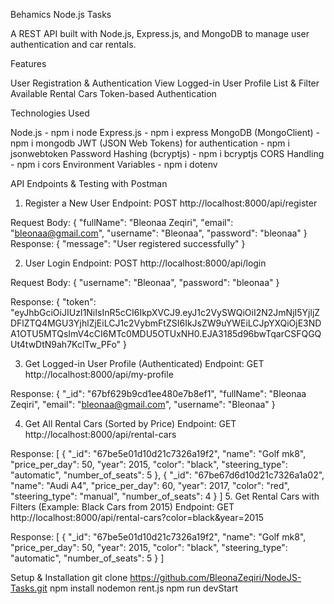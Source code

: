 Behamics Node.js Tasks

A REST API built with Node.js, Express.js, and MongoDB to manage user authentication and car rentals.

Features

User Registration & Authentication
View Logged-in User Profile
List & Filter Available Rental Cars
Token-based Authentication

Technologies Used

Node.js - npm i node
Express.js - npm i express
MongoDB (MongoClient) - npm i mongodb
JWT (JSON Web Tokens) for authentication - npm i jsonwebtoken
Password Hashing (bcryptjs) - npm i bcryptjs
CORS Handling - npm i cors
Environment Variables - npm i dotenv

API Endpoints & Testing with Postman

1. Register a New User
   Endpoint: POST http://localhost:8000/api/register

Request Body:
{
"fullName": "Bleonaa Zeqiri",
"email": "bleonaa@gmail.com",
"username": "Bleonaa",
"password": "bleonaa"
}
Response:
{
"message": "User registered successfully"
}

2. User Login
   Endpoint: POST http://localhost:8000/api/login

Request Body:
{
"username": "Bleonaa",
"password": "bleonaa"
}

Response:
{
"token": "eyJhbGciOiJIUzI1NiIsInR5cCI6IkpXVCJ9.eyJ1c2VySWQiOiI2N2JmNjI5YjljZDFlZTQ4MGU3YjhlZjEiLCJ1c2VybmFtZSI6IkJsZW9uYWEiLCJpYXQiOjE3NDA1OTU5MTQsImV4cCI6MTc0MDU5OTUxNH0.EJA3185d96bwTqarCSFQGQUt4twDtN9ah7KclTw_PFo"
}

3. Get Logged-in User Profile (Authenticated)
   Endpoint: GET http://localhost:8000/api/my-profile

Response:
{
"\_id": "67bf629b9cd1ee480e7b8ef1",
"fullName": "Bleonaa Zeqiri",
"email": "bleonaa@gmail.com",
"username": "Bleonaa"
}

4. Get All Rental Cars (Sorted by Price)
   Endpoint: GET http://localhost:8000/api/rental-cars

Response:
[
{
"_id": "67be5e01d10d21c7326a19f2",
"name": "Golf mk8",
"price_per_day": 50,
"year": 2015,
"color": "black",
"steering_type": "automatic",
"number_of_seats": 5
},
{
"_id": "67be67d6d10d21c7326a1a02",
"name": "Audi A4",
"price_per_day": 60,
"year": 2017,
"color": "red",
"steering_type": "manual",
"number_of_seats": 4
}
] 5. Get Rental Cars with Filters (Example: Black Cars from 2015)
Endpoint: GET http://localhost:8000/api/rental-cars?color=black&year=2015

Response:
[
{
"_id": "67be5e01d10d21c7326a19f2",
"name": "Golf mk8",
"price_per_day": 50,
"year": 2015,
"color": "black",
"steering_type": "automatic",
"number_of_seats": 5
}
]

Setup & Installation
git clone https://github.com/BleonaZeqiri/NodeJS-Tasks.git
npm install
nodemon rent.js
npm run devStart
